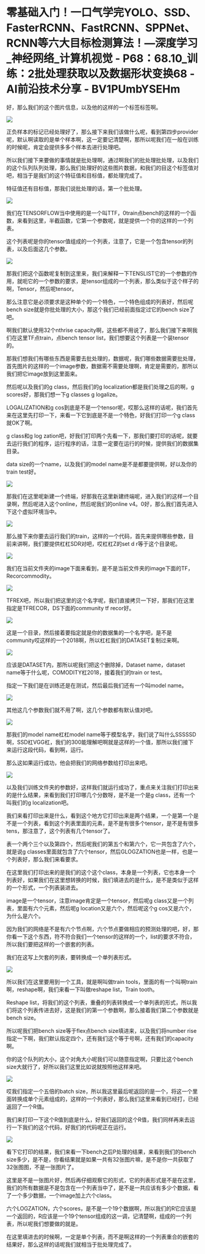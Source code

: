 # 零基础入门！一口气学完YOLO、SSD、FasterRCNN、FastRCNN、SPPNet、RCNN等六大目标检测算法！—深度学习_神经网络_计算机视觉 - P68：68.10_训练：2批处理获取以及数据形状变换68 - AI前沿技术分享 - BV1PUmbYSEHm

好，那么我们的这个图片信息，以及他的这样的一个标签标签啊。

![](img/f5feffa018a44db75867a5659a9bfe4a_1.png)

正负样本的标记已经处理好了，那么接下来我们该做什么呢，看到第四步provider呢，默认啊读取的是单个样本啊，这一定要记清楚啊，那所以呢我们在一般在训练的时候呢，肯定会提供多多个样本去进行处理吧。

所以我们接下来要做的事情就是批处理啊，通过啊我们的批处理批处理，以及我们的这个队列队列处理，那么我们处理好的这些图片数据，和我们的目这个标签值对吧，相当于是我们的这个特征值和目标值，都处理完成了。

特征值还有目标值，那我们说批处理的话，第一个批处理。

![](img/f5feffa018a44db75867a5659a9bfe4a_3.png)

我们在TENSORFLOW当中使用的是一个叫TTF，0train点bench的这样的一个函数，来看到这里，半截函数，它第一个参数呢，就是提供一个你的这样的一个列表。

这个列表呢是你的tensor值组成的一个列表，注意了，它是一个包含tensor的列表，以及后面这几个参数。



![](img/f5feffa018a44db75867a5659a9bfe4a_5.png)

那我们把这个函数呢复制到这里来，我们来解释一下TENSLIST它的一个参数的作用，就呃它的一个参数的要求，是tensor组成的一个列表，那么类似于这个样子的啊，Tensor，然后呢tensor。

那么注意它是必须要求是这种单个的一个特色，一个特色组成的列表好，然后呢bench size就是你批处理的大小，那这个我们已经前面指定过它的bench size了吧。

啊我们默认使用32个nthrise capacity啊，这些都不用说了，那么我们接下来啊我们在这里TF点train，点bench tensor list，我们想要这个列表是一个装tensor的。

那我们想我们有哪些东西是需要去批处理的，数据呢，我们哪些数据需要批处理，首先图片的这样的一个image参数，数据需不需要处理啊，肯定是需要的，那所以我们把它image放到这里面来。

然后呢以及我们的g class，然后我们的g localization都是我们处理之后的啊，g scores好，那我们想一下g classes g logalize。

LOGALIZATION和g cos到底是不是一个tensor呢，哎那么这样的话呢，我们首先来在这里先打印一下，来看一下它到底是不是一个特色，好我们打印一个g class就OK了啊。

g class和g log zation吧，好我们打印两个先看一下，那我们要打印的话呢，就要去运行我们的程序，运行程序的话，注意一定要在运行的时候，提供我们的数据集目录。

data size的一个name，以及我们的model name是不是都要提供啊，好以及你的train test好。



![](img/f5feffa018a44db75867a5659a9bfe4a_7.png)

那我们在这里呢新建一个终端，好那我在这里新建终端呢，进入我们的这样一个目录啊，然后呢进入这个online，然后呢我们的online v4。0好，那么我们首先进入下这个虚拟环境当中。



![](img/f5feffa018a44db75867a5659a9bfe4a_9.png)

那么接下来你要去运行我们的train，这样的一个代码，首先来提供哪些参数，目前来讲啊，我们要提供杠杠SDR对吧，哎杠杠Z的set d r等于这个目录呢。



![](img/f5feffa018a44db75867a5659a9bfe4a_11.png)

我们在当前文件夹的image下面来看到，是不是当前文件夹的image下面的TF，Recorcommodity。



![](img/f5feffa018a44db75867a5659a9bfe4a_13.png)

TFREX吧，所以我们把这里的这个名字呢，我们直接拷贝一下好，那我们在这里指定是TFRECOR，DS下面的community tf recor好。



![](img/f5feffa018a44db75867a5659a9bfe4a_15.png)

这是一个目录，然后接着要指定就是你的数据集的一个名字吧，是不是community哎这样的一个2018啊，所以杠杠我们的DATASET复制过来啊。



![](img/f5feffa018a44db75867a5659a9bfe4a_17.png)

应该是DATASET内，那所以呢我们把这个删除掉，Dataset name，dataset name等于什么呢，COMODITY杠2018，接着我们的train or test。

指定一下我们是在训练还是在测试，然后最后我们还有一个叫model name。

![](img/f5feffa018a44db75867a5659a9bfe4a_19.png)

其他这几个参数我们就不用了啊，这几个参数都有默认值对吧。

![](img/f5feffa018a44db75867a5659a9bfe4a_21.png)

那我们的model name杠杠model name等于模型名字，我们说了叫什么SSSSSD啊，SSD杠VGG杠，我们的300能理解吧啊就是这样的一个值，那所以我们接下来运行这段代码，看到啊，运行。

那么这如果运行成功，他会把我们的网络参数给打印出来吧。

![](img/f5feffa018a44db75867a5659a9bfe4a_23.png)

以及我们训练文件夹的参数好，这样我们就运行成功了，重点来关注我们打印出来的是什么结果，来看到我们打印哪几个分数呀，是不是一个是g class，还有一个叫我们的g localization吧。

我们来看打印出来是什么，看到这个地方它打印出来是两个结果，一个是第一个是不是一个列表，看到这个列表里面的元素，是不是有很多个tensor，是不是有很多tens，那注意了，这个列表有几个tensor了。

表一个两个三个以及第四个，然后呢我们的第五个和第六个，它一共包含了六个，就是说g classes里面就包含了六个tensor，然后GLOGZATION也是一样，也是一个列表好，那么我们来看要求。

在这里我们打印出来的是我们的这个这个class，本身是一个列表，它也本身一个列表好，如果我们在这里想转换的时候，我们填进去的是什么，是不是类似于这样的一个形式，一个列表装进去。

image是一个tensor，注意image肯定是一个tensor，然后呢g class又是一个列表，里面有六个元素，然后呢g location又是六个，然后呢这个g cos又是六个，为什么是六个。

因为我们的网络是不是有六个节点啊，六个节点要做相应的预测处理的吧，好，那你看一下这个东西，符不符合我们一个tensor的这样的一个，list的要求不符合，所以我们要把这样的一个嵌套的列表。

我们在这写上欠套的列表，要转换成一个单列表形式。

![](img/f5feffa018a44db75867a5659a9bfe4a_25.png)

所以我们在这里要用到一个工具，就是啊叫做train tools，里面的有一个叫啊train啊，reshape啊，我们来看一下叫做reshape list，Train tooth。

Reshape list，将我们的这个列表，重叠的列表转换成一个单列表的形式，所以我们将这个列表传进去好，这是我们的第一个参数啊，那么接着我们第二个参数就是bench size。

所以呢我们把bench size等于flex点bench size填进来，以及我们将number rise指定一下啊，我们默认指定四个，还有我们这个等于号啊，还有我们的capacity啊。

你的这个队列的大小，这个对角大小呢我们可以随意指定啊，只要比这个bench size大就行了，好所以我们这里比如说就按照他这样来吧。



![](img/f5feffa018a44db75867a5659a9bfe4a_27.png)

哎我们指定一个五倍的batch size，所以我这里最后呢返回的是一个，将这一个里面转换成单个元素组成的，这样的一个列表好，那么我们这里来看到已经打，已经返回了一个R值。

我们来打印一下这个R值到底是什么，好我们返回的这个R值，我们同样再来去运行一下我们的这个代码，好我们的代码呢正在运行。



![](img/f5feffa018a44db75867a5659a9bfe4a_29.png)

看下它打印的结果，我们来看一下bench之后P处理的结果，来看到我们的bench size多少，是不是，你看结果就是如果一共有32张图片嘛，是不是你一共获取了32张图图，不是一张图片了。

这里是不是一张图片好，然后再仔细观察它的形式，它的列表形式是不是在这里，我们的所有数据是不是包含在一个列表当中了，是不是一共应该有多少个数据，看了一个多少数据，一个image加上六个class。

六个LOGZATION，六个scores，是不是一个19个数据啊，所以我们的R它应该是一个返回的，R应该是一个19个tensor组成的这一调，记清楚啊，组成的一个列表，所以呢我们想要做的就是。

在这里填进去的时候啊，一定是单个列表，而不是啊这样的一个列表重合的嵌套的结果好，那么这样的话呢我们就相当于批处理完成了。

